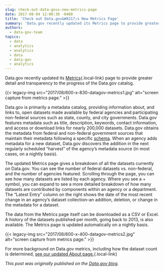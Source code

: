 ```yaml
---
slug: check-out-data-govs-new-metrics-page
date: 2017-08-04 12:00:38 -0400
title: 'Check out Data.gov&#8217;s New Metrics Page'
summary: 'Data.gov recently updated its Metrics page to provide greater detail and transparency to the progress of the Data.gov catalog. Data.gov is primarily a metadata catalog, providing information about, and links to, open datasets made available by federal agencies and participating non-federal sources such as state, county, and city'
authors:
  - data-gov-team
topics:
  - data
  - analytics
  - analytics
  - data
  - data-gov
  - analytics
---
```


Data.gov recently updated its [Metrics](https://www.data.gov/metrics){.local-link} page to provide greater detail and transparency to the progress of the Data.gov catalog.

{{< legacy-img src="2017/08/600-x-830-datagov-metrics1.jpg" alt="screen capture from metrics page." >}}

Data.gov is primarily a metadata catalog, providing information about, and links to, open datasets made available by federal agencies and participating non-federal sources such as state, county, and city governments. Data.gov features metadata such as title, description, keywords, contact information, and access or download links for nearly 200,000 datasets. Data.gov obtains the metadata from federal and non-federal government sources that maintain their metadata following a specific <a class="external ext-link" title="This link will direct you to an external website that may have different content and privacy policies from Data.gov." href="https://project-open-data.cio.gov/v1.1/schema/" rel="external">schema</a>. When an agency adds metadata for a new dataset, Data.gov discovers the addition in the next regularly scheduled “harvest” of the agency’s metadata source (in most cases, on a nightly basis).

The updated Metrics page gives a breakdown of all the datasets currently on Data.gov. You can see the number of federal datasets vs. non-federal, and the number of agencies featured. Scrolling through the page, you can see how many datasets are listed by each agency. Where you see a + symbol, you can expand to see a more detailed breakdown of how many datasets are contributed by components within an agency or a department. The “Latest Entry” column on the right shows the date of the most recent change in an agency’s dataset collection–an addition, deletion, or change in the metadata for a dataset.

The data from the Metrics page itself can be downloaded as a CSV or Excel. A history of the datasets published per month, going back to 2013, is also available. The Metrics page is updated automatically on a nightly basis.

{{< legacy-img src="2017/08/600-x-400-datagov-metrics2.jpg" alt="screen capture from metrics page." >}}

For more background on Data.gov metrics, including how the dataset count is determined, [see our updated About page.](https://www.data.gov/about/#metrics){.local-link}

_This post was originally published on the [Data.gov blog](https://www.data.gov/meta/check-data-govs-new-metrics-page)._